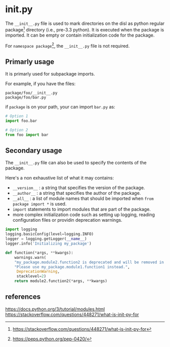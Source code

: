 # __init__.py

The `__init__.py` file is used to mark directories on the disl as python regular package[^1] directory (i.e., pre-3.3 python). It is executed when the package is imported. It can be empty or contain initialization code for the package.

For `namespace package`[^2], the `__init__.py` file is not required.

## Primarly usage
It is primarly used for subpackage imports. 

For example, if you have the files:

```
package/foo/__init__.py
package/foo/bar.py
```

if `package` is on your path, your can import `bar.py` as:

```python
# Option 1
import foo.bar

# Option 2
from foo import bar
```

## Secondary usage
The `__init__.py` file can also be used to specify the contents of the package.

Here's a non exhaustive list of what it may contains:

- `__version__` : a string that specifies the version of the package.
- `__author__` : a string that specifies the author of the package.
- `__all__` : a list of module names that should be imported when `from package import *` is used.
- `import` statements to import modules that are part of the package.
- more complex initialization code such as setting up logging, reading configuration files or providin deprecation warnings.

```python
import logging
logging.basicConfig(level=logging.INFO)
logger = logging.getLogger(__name__)
logger.info('Initializing my_package')
```

```python
def function(*args, **kwargs):
    warnings.warn(
    "my_package.module2.function2 is deprecated and will be removed in the next release. "
    "Please use my_package.module1.function1 instead.",
     DeprecationWarning,
     stacklevel=2)
    return module2.function2(*args, **kwargs)
```

## references
<https://docs.python.org/3/tutorial/modules.html>
<https://stackoverflow.com/questions/448271/what-is-init-py-for>

[^1]: <https://stackoverflow.com/questions/448271/what-is-init-py-for>
[^2]: <https://peps.python.org/pep-0420/>
